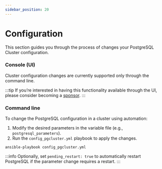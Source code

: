 ```yaml
---
sidebar_position: 20
---
```


# Configuration

This section guides you through the process of changes your PostgreSQL Cluster configuration.

### Console (UI)

Cluster configuration changes are currently supported only through the command line.

:::tip
If you’re interested in having this functionality available through the UI, please consider becoming a [sponsor](/docs/sponsor).
:::

### Command line

To change the PostgreSQL configuration in a cluster using automation:

1. Modify the desired parameters in the variable file (e.g., `postgresql_parameters`).
2. Run the `config_pgcluster.yml` playbook to apply the changes.

```
ansible-playbook config_pgcluster.yml
```

:::info
Optionally, set `pending_restart: true` to automatically restart PostgreSQL if the parameter change requires a restart.
:::
